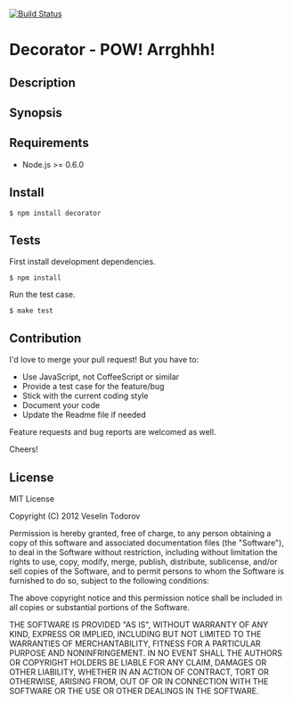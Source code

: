 [![Build Status](https://secure.travis-ci.org/vesln/decorator.png)](http://travis-ci.org/vesln/decorator)

# Decorator - POW! Arrghhh!

## Description

## Synopsis

## Requirements

- Node.js >= 0.6.0

## Install

```
$ npm install decorator
```

## Tests

First install development dependencies.

```
$ npm install
```

Run the test case.

```
$ make test
```

## Contribution

I'd love to merge your pull request! But you have to:

- Use JavaScript, not CoffeeScript or similar
- Provide a test case for the feature/bug
- Stick with the current coding style
- Document your code
- Update the Readme file if needed

Feature requests and bug reports are welcomed as well.

Cheers!

## License

MIT License

Copyright (C) 2012 Veselin Todorov

Permission is hereby granted, free of charge, to any person obtaining a copy of
this software and associated documentation files (the "Software"), to deal in
the Software without restriction, including without limitation the rights to
use, copy, modify, merge, publish, distribute, sublicense, and/or sell copies
of the Software, and to permit persons to whom the Software is furnished to do
so, subject to the following conditions:

The above copyright notice and this permission notice shall be included in all
copies or substantial portions of the Software.

THE SOFTWARE IS PROVIDED "AS IS", WITHOUT WARRANTY OF ANY KIND, EXPRESS OR
IMPLIED, INCLUDING BUT NOT LIMITED TO THE WARRANTIES OF MERCHANTABILITY,
FITNESS FOR A PARTICULAR PURPOSE AND NONINFRINGEMENT. IN NO EVENT SHALL THE
AUTHORS OR COPYRIGHT HOLDERS BE LIABLE FOR ANY CLAIM, DAMAGES OR OTHER
LIABILITY, WHETHER IN AN ACTION OF CONTRACT, TORT OR OTHERWISE, ARISING FROM,
OUT OF OR IN CONNECTION WITH THE SOFTWARE OR THE USE OR OTHER DEALINGS IN THE
SOFTWARE.
